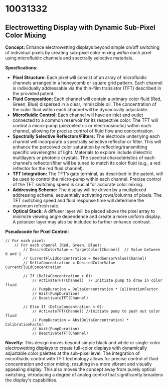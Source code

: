 # 10031332

## Electrowetting Display with Dynamic Sub-Pixel Color Mixing

**Concept:** Enhance electrowetting displays beyond simple on/off switching of individual pixels by creating sub-pixel color mixing *within* each pixel using microfluidic channels and spectrally selective materials.

**Specifications:**

*   **Pixel Structure:** Each pixel will consist of an array of microfluidic channels arranged in a honeycomb or square grid pattern. Each channel is individually addressable via the thin-film transistor (TFT) described in the provided patent.
*   **Fluid Composition:** Each channel will contain a primary color fluid (Red, Green, Blue) dispersed in a clear, immiscible oil. The concentration of the color fluid within each channel will be dynamically adjustable.
*   **Microfluidic Control:** Each channel will have an inlet and outlet connected to a common reservoir for its respective color.  The TFT will control a micro-pump (piezoelectric or electroosmotic) within each channel, allowing for precise control of fluid flow and concentration.
*   **Spectrally Selective Reflectors/Filters:** The electrode underlying each channel will incorporate a spectrally selective reflector or filter. This will enhance the perceived color saturation by reflecting/transmitting specific wavelengths of light.  Materials to explore include dielectric multilayers or photonic crystals.  The spectral characteristics of each channel’s reflector/filter will be tuned to match its color fluid (e.g., a red reflector for the red fluid channel).
*   **TFT Integration:** The TFT’s gate terminal, as described in the patent, will be used to control the micro-pump within each channel. Precise control of the TFT switching speed is crucial for accurate color mixing.
*   **Addressing Scheme:** The display will be driven by a multiplexed addressing scheme, sequentially activating rows/columns of pixels.  The TFT switching speed and fluid response time will determine the maximum refresh rate.
*   **Optical Stack:**  A diffuser layer will be placed above the pixel array to minimize viewing angle dependence and create a more uniform display.  A polarizer layer may also be included to further enhance contrast.

**Pseudocode for Pixel Control:**

```
// For each pixel:
    // For each channel (Red, Green, Blue):
        // DesiredColorValue = TargetColor[Channel]  // Value between 0 and 1
        // CurrentFluidConcentration = ReadSensorValue(Channel)
        // DeltaConcentration = DesiredColorValue - CurrentFluidConcentration

        // If (DeltaConcentration > 0):
            // ActivateTFT(Channel)  // Initiate pump to draw in color fluid
            // PumpDuration = DeltaConcentration * CalibrationFactor
            // Wait(PumpDuration)
            // DeactivateTFT(Channel)

        // Else If (DeltaConcentration < 0):
            // ActivateTFT(Channel) //Initiate pump to push out color fluid
            // PumpDuration = Abs(DeltaConcentration) * CalibrationFactor
            // Wait(PumpDuration)
            // DeactivateTFT(Channel)
```

**Novelty:** This design moves beyond simple black and white or single-color electrowetting displays to create full-color displays with dynamically adjustable color palettes at the sub-pixel level. The integration of microfluidic control with TFT technology allows for precise control of fluid concentration and color mixing, resulting in a more vibrant and visually appealing display.  This also moves the concept away from purely optical switching, introducing a degree of analog control that significantly broadens the display's capabilities.